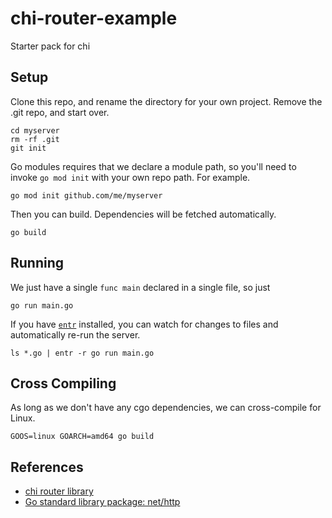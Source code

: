 # chi-router-example

Starter pack for chi

## Setup

Clone this repo, and rename the directory for your own project. Remove the .git
repo, and start over.

```
cd myserver
rm -rf .git
git init
```

Go modules requires that we declare a module path, so you'll need to invoke
`go mod init` with your own repo path. For example.

```
go mod init github.com/me/myserver
```

Then you can build. Dependencies will be fetched automatically.

```
go build
```

## Running

We just have a single `func main` declared in a single file, so just

```
go run main.go
```

If you have [`entr`](https://eradman.com/entrproject/) installed, you can watch 
for changes to files and automatically re-run the server.

```
ls *.go | entr -r go run main.go
```

## Cross Compiling

As long as we don't have any cgo dependencies, we can cross-compile for Linux.

```
GOOS=linux GOARCH=amd64 go build
```


## References

* [chi router library](https://github.com/go-chi/chi)
* [Go standard library package: net/http](https://golang.org/pkg/net/http/)

